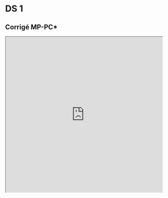 # DS 1

## Corrigé MP-PC*
<iframe src=https://mozilla.github.io/pdf.js/web/viewer.html?file=https://raw.githubusercontent.com/cpge-itc/itc2/main/files/ds/ds1/mp_pc/ds1_mp_pc.pdf?token=GHSAT0AAAAAABX6XFRWYXFHKWW5O7OTWZXYYYJED7Q#zoom=page-fit&pagemode=none height=500 width=100% allowfullscreen></iframe>
